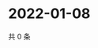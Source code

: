# 2022-01-08

共 0 条

<!-- BEGIN WEIBO -->
<!-- 最后更新时间 Sat Jan 08 2022 19:09:58 GMT+0800 (China Standard Time) -->

<!-- END WEIBO -->
